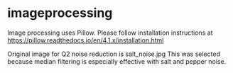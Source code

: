 # imageprocessing

Image processing uses Pillow. Please follow installation instructions at https://pillow.readthedocs.io/en/4.1.x/installation.html

Original image for Q2 noise reduction is salt_noise.jpg
This was selected because median filtering is especially effective with salt and pepper noise.
